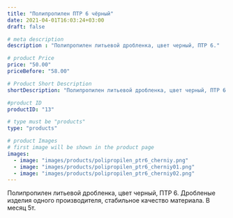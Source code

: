 ```yaml
---
title: "Полипропилен ПТР 6 чёрный"
date: 2021-04-01T16:03:24+03:00
draft: false

# meta description
description : "Полипропилен литьевой дробленка, цвет черный, ПТР 6."

# product Price
price: "50.00"
priceBefore: "58.00"

# Product Short Description
shortDescription: "Полипропилен литьевой дробленка, цвет черный, ПТР 6."

#product ID
productID: "13"

# type must be "products"
type: "products"

# product Images
# first image will be shown in the product page
images:
  - image: "images/products/polipropilen_ptr6_cherniy.png"
  - image: "images/products/polipropilen_ptr6_cherniy01.png"
  - image: "images/products/polipropilen_ptr6_cherniy02.png"
---
```


Полипропилен литьевой дробленка, цвет черный, ПТР 6. Дробленые изделия одного производителя, стабильное качество материала. В месяц 5т.
